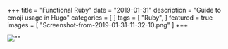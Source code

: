 +++
title = "Functional Ruby"
date = "2019-01-31"
description = "Guide to emoji usage in Hugo"
categories = [
]
tags = [
    "Ruby",
]
featured = true
images = [
  "Screenshot-from-2019-01-31-11-32-10.png"
]
+++

![""](/Screenshot-from-2019-01-31-11-32-10.png)